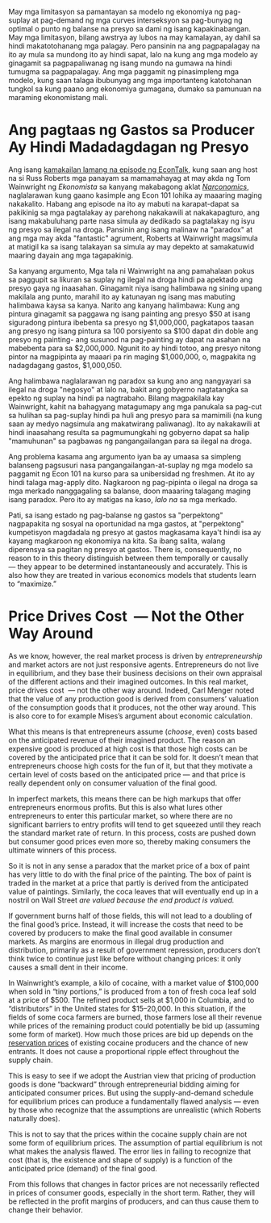 May mga limitasyon sa pamantayan sa modelo ng ekonomiya ng pag-suplay at pag-demand ng mga curves interseksyon sa pag-bunyag ng optimal o punto ng balanse na presyo sa dami ng isang kapakinabangan. May mga limitasyon, bilang awstrya ay lubos na may kamalayan, ay dahil sa hindi makatotohanang mga palagay. Pero pansinin na ang pagpapalagay na ito ay mula sa mundong ito ay hindi sapat, lalo na kung ang mga modelo ay ginagamit sa pagpapaliwanag ng isang mundo na gumawa na hindi tumugma sa pagpapalagay. Ang mga paggamit ng pinasimpleng mga modelo, kung saan talaga ibubunyag ang mga importanteng katotohanan tungkol sa kung paano ang ekonomiya gumagana, dumako sa pamunuan na maraming ekonomistang mali.

# Ang pagtaas ng Gastos sa Producer Ay Hindi Madadagdagan ng Presyo

Ang isang [kamakailan lamang na episode ng EconTalk](http://www.econtalk.org/archives/2017/02/tom*wainwright.html), kung saan ang host na si Russ Roberts mga panayam sa mamamahayag at may akda ng Tom Wainwright ng *Ekonomista* sa kanyang makabagong aklat *[Narconomics](https://www.amazon.com/Narconomics-How-Run-Drug-Cartel/dp/1610395832/?tag=misesinsti-20)*, naglalarawan kung gaano kasimple ang Econ 101 lohika ay maaaring maging nakakalito. Habang ang episode na ito ay mabuti na karapat-dapat sa pakikinig sa mga pagtalakay ay parehong nakakawili at nakakapagturo, ang isang makabuluhang parte nasa simula ay dedikado sa pagtalakay ng isyu ng presyo sa ilegal na droga. Pansinin ang isang malinaw na "paradox" at ang mga may akda "fantastic" agrument, Roberts at Wainwright magsimula at matigil ka sa isang talakayan sa simula ay may depekto at samakatuwid maaring dayain ang mga tagapakinig.

Sa kanyang argumento, Mga tala ni Wainwright na ang pamahalaan pokus sa paggupit sa likuran sa suplay ng ilegal na droga hindi pa apektado ang presyo gaya ng inaasahan. Ginagamit niya isang halimbawa ng sining upang makilala ang punto, marahil ito ay katunayan ng isang mas mabuting halimbawa kaysa sa kanya. Narito ang kanyang halimbawa: Kung ang pintura ginagamit sa paggawa ng isang painting ang presyo $50 at isang siguradong pintura ibebenta sa presyo ng $1,000,000, pagkatapos taasan ang presyo ng isang pintura sa 100 porsiyento sa $100 dapat din doble ang presyo ng painting- ang susunod na pag-painting ay dapat na asahan na mabebenta para sa $2,000,000. Ngunit ito ay hindi totoo, ang presyo nitong pintor na magpipinta ay maaari pa rin maging $1,000,000, o, magpakita ng nadagdagang gastos, $1,000,050.

Ang halimbawa naglalarawan ng paradox sa kung ano ang nangyayari sa ilegal na droga "negosyo" at lalo na, bakit ang gobyerno nagtatangka sa epekto ng suplay na hindi pa nagtrabaho. Bilang magpakilala kay Wainwright, kahit na bahagyang matagumapy ang mga panukala sa pag-cut sa hulihan sa pag-suplay hindi pa huli ang presyo para sa mamimili (na kung saan ay medyo nagsimula ang makatwirang paliwanag). Ito ay nakakawili at hindi inaasahang resulta sa pagmumungkahi ng gobyerno dapat sa halip "mamuhunan" sa pagbawas ng pangangailangan para sa ilegal na droga.

Ang problema kasama ang argumento iyan ba ay umaasa sa simpleng balanseng pagsusuri nasa pangangailangan-at-suplay ng mga modelo sa paggamit ng Econ 101 na kurso para sa unibersidad ng freshmen. At ito ay hindi talaga mag-apply dito. Nagkaroon ng pag-pipinta o ilegal na droga sa mga merkado nanggagaling sa balanse, doon maaaring talagang maging isang paradox. Pero ito ay matigas na kaso, *lalo na* sa mga merkado.

Pati, sa isang estado ng pag-balanse ng gastos sa "perpektong" nagpapakita ng sosyal na oportunidad na mga gastos, at "perpektong" kumpetisyon magdadala ng presyo at gastos magkasama kaya't hindi isa ay kayang magkaroon ng ekonomiya na kita. Sa ibang salita, walang diperensya sa pagitan ng presyo at gastos. There is, consequently, no reason to in this theory distinguish between them temporally or causally — they appear to be determined instantaneously and accurately. This is also how they are treated in various economics models that students learn to “maximize.”

# Price Drives Cost  — Not the Other Way Around

As we know, however, the real market process is driven by *entrepreneurship* and market actors are not just responsive agents. Entrepreneurs do not live in equilibrium, and they base their business decisions on their own appraisal of the different actions and their imagined outcomes. In this real market, price drives cost  — not the other way around. Indeed, Carl Menger noted that the value of any production good is derived from consumers’ valuation of the consumption goods that it produces, not the other way around. This is also core to for example Mises’s argument about economic calculation.

What this means is that entrepreneurs assume (*choose*, even) costs based on the anticipated revenue of their imagined product. The reason an expensive good is produced at high cost is that those high costs can be covered by the anticipated price that it can be sold for. It doesn’t mean that entrepreneurs choose high costs for the fun of it, but that they motivate a certain level of costs based on the anticipated price — and that price is really dependent only on consumer valuation of the final good.

In imperfect markets, this means there can be high markups that offer entrepreneurs enormous profits. But this is also what lures other entrepreneurs to enter this particular market, so where there are no significant barriers to entry profits will tend to get squeezed until they reach the standard market rate of return. In this process, costs are pushed down but consumer good prices even more so, thereby making consumers the ultimate winners of this process.

So it is not in any sense a paradox that the market price of a box of paint has very little to do with the final price of the painting. The box of paint is traded in the market at a price that partly is derived from the anticipated value of paintings. Similarly, the coca leaves that will eventually end up in a nostril on Wall Street *are valued because the end product is valued.*

If government burns half of those fields, this will not lead to a doubling of the final good’s price. Instead, it will increase the costs that need to be covered by producers to make the final good available in consumer markets. As margins are enormous in illegal drug production and distribution, primarily as a result of government repression, producers don’t think twice to continue just like before without changing prices: it only causes a small dent in their income.

In Wainwright’s example, a kilo of cocaine, with a market value of $100,000 when sold in “tiny portions,” is produced from a ton of fresh coca leaf sold at a price of $500. The refined product sells at $1,000 in Columbia, and to “distributors” in the United states for $15–20,000. In this situation, if the fields of some coca farmers are burned, those farmers lose all their revenue while prices of the remaining product could potentially be bid up (assuming some form of market). How much those prices are bid up depends on the [reservation prices](https://en.wikipedia.org/wiki/Reservation*price) of existing cocaine producers and the chance of new entrants. It does not cause a proportional ripple effect throughout the supply chain.

This is easy to see if we adopt the Austrian view that pricing of production goods is done “backward” through entrepreneurial bidding aiming for anticipated consumer prices. But using the supply-and-demand schedule for equilibrium prices can produce a fundamentally flawed analysis — even by those who recognize that the assumptions are unrealistic (which Roberts naturally does).

This is not to say that the prices within the cocaine supply chain are not some form of equilibrium prices. The assumption of partial equilibrium is not what makes the analysis flawed. The error lies in failing to recognize that cost (that is, the existence and shape of supply) is a function of the anticipated price (demand) of the final good.

From this follows that changes in factor prices are not necessarily reflected in prices of consumer goods, especially in the short term. Rather, they will be reflected in the profit margins of producers, and can thus cause them to change their behavior.
